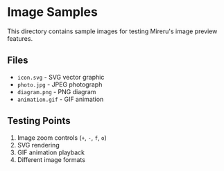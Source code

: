 # Image Samples

This directory contains sample images for testing Mireru's image preview features.

## Files

- `icon.svg` - SVG vector graphic
- `photo.jpg` - JPEG photograph  
- `diagram.png` - PNG diagram
- `animation.gif` - GIF animation

## Testing Points

1. Image zoom controls (`+`, `-`, `f`, `o`)
2. SVG rendering
3. GIF animation playback
4. Different image formats